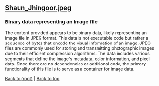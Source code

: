 ## [Shaun_Jhingoor.jpeg](Shaun_Jhingoor.jpeg)

### Binary data representing an image file
The content provided appears to be binary data, likely representing an image file in JPEG format. This data is not executable code but rather a sequence of bytes that encode the visual information of an image. JPEG files are commonly used for storing and transmitting photographic images due to their efficient compression algorithms. The data includes various segments that define the image's metadata, color information, and pixel data. Since there are no dependencies or additional code, the primary functionality of this file is to serve as a container for image data.

[Back to (root)](#root) | [Back to top](#table-of-contents)
